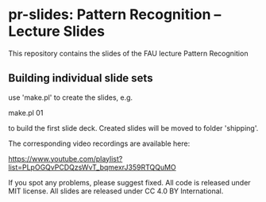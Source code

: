 # pr-slides: Pattern Recognition – Lecture Slides

This repository contains the slides of the FAU lecture Pattern Recognition

## Building individual slide sets

use 'make.pl' to create the slides, e.g.

make.pl 01

to build the first slide deck. Created slides will be moved to folder 'shipping'.

The corresponding video recordings are available here:

https://www.youtube.com/playlist?list=PLpOGQvPCDQzsWvT_bqmexrJ359RTQQuMO

If you spot any problems, please suggest fixed. All code is released under MIT license. All slides are released under CC 4.0 BY International.

